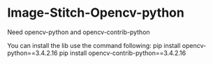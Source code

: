 # Image-Stitch-Opencv-python
Need opencv-python and opencv-contrib-python

You can install the lib use the command following:
pip install opencv-python==3.4.2.16
pip install opencv-contrib-python==3.4.2.16
